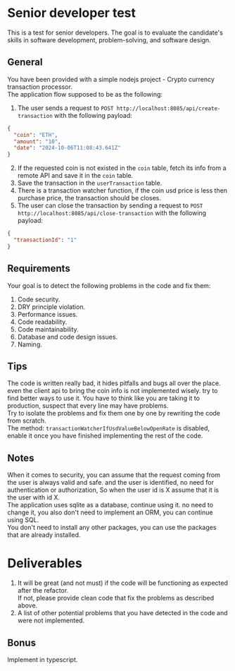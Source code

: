 Senior developer test
======================
This is a test for senior developers. The goal is to evaluate the candidate's skills in software development, problem-solving, and software design.

## General
You have been provided with a simple nodejs project - Crypto currency transaction processor.  
The application flow supposed to be as the following:
1. The user sends a request to `POST http://localhost:8085/api/create-transaction` with the following payload: 
```json
{
  "coin": "ETH",
  "amount": "10",
  "date": "2024-10-06T11:08:43.641Z"
}
```
2. If the requested coin is not existed in the `coin` table,  fetch its info from a remote API and save it in the `coin` table.
3. Save the transaction in the `userTransaction` table.
4. There is a transaction watcher function, if the coin usd price is less then purchase price, the transaction should be closes.
5. The user can close the transaction by sending a request to `POST http://localhost:8085/api/close-transaction` with the following payload:
```json
{
  "transactionId": "1"
}
```

## Requirements
Your goal is to detect the following problems in the code and fix them:
1. Code security.
2. DRY principle violation.
3. Performance issues.
4. Code readability.
5. Code maintainability.
6. Database and code design issues.
7. Naming.

## Tips
The code is written really bad, it hides pitfalls and bugs all over the place.
even the client api to bring the coin info is not implemented wisely. try to find better ways to use it.
You have to think like you are taking it to production, suspect that every line may have problems.  
Try to isolate the problems and fix them one by one by rewriting the code from scratch.   
The method: `transactionWatcherIfUsdValueBelowOpenRate` is disabled, enable it once you have finished implementing the rest of the code.

## Notes
When it comes to security, you can assume that the request coming from the user is always valid and safe. and the user is identified, no need for authentication or authorization, So when the user id is X assume that it is the user with id X.  
The application uses sqlite as a database, continue using it. no need to change it, you also don't need to implement an ORM, you can continue using SQL.  
You don't need to install any other packages, you can use the packages that are already installed.

# Deliverables
1. It will be great (and not must) if the code will be functioning as expected after the refactor.  
If not, please provide clean code that fix the problems as described above.
2. A list of other potential problems that you have detected in the code and were not implemented.

## Bonus
Implement in typescript.